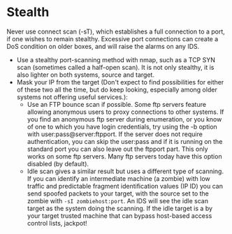 # Stealth

Never use connect scan (-sT), which establishes a full connection to a port, if one wishes to remain stealthy. Excessive port connections can create a DoS condition on older boxes, and will raise the alarms on any IDS.

* Use a stealthy port-scanning method with nmap, such as a TCP SYN scan (sometimes called a half-open scan). It is not only stealthy, it is also lighter on both systems, source and target. 
* Mask your IP from the target (Don't expect to find possibilities for either of these two all the time, but do keep looking, especially among older systems not offering useful services.):
    * Use an FTP bounce scan if possible. Some ftp servers feature allowing anonymous users to proxy connections to other systems. If you find an anonymous ftp server during enumeration, or you know of one to which you have login credentials, try using the -b option with user:pass@server:ftpport. If the server does not require authentication, you can skip the user:pass and if it is running on the standard port you can also leave out the ftpport part. This only works on some ftp servers. Many ftp servers today have this option disabled (by default). 
    * Idle scan gives a similar result but uses a different type of scanning. If you can identify an intermediate machine (a zombie) with low traffic and predictable fragment identification values (IP ID) you can send spoofed packets to your target, with the source set to the zombie with <code>-sI zombiehost:port</code>. An IDS will see the idle scan target as the system doing the scanning. If the idle target is a by your target trusted machine that can bypass host-based access control lists, jackpot!




